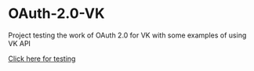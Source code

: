 # OAuth-2.0-VK
Project testing the work of OAuth 2.0 for VK with some examples of using VK API

[Click here for testing](https://some-auth.herokuapp.com/)
